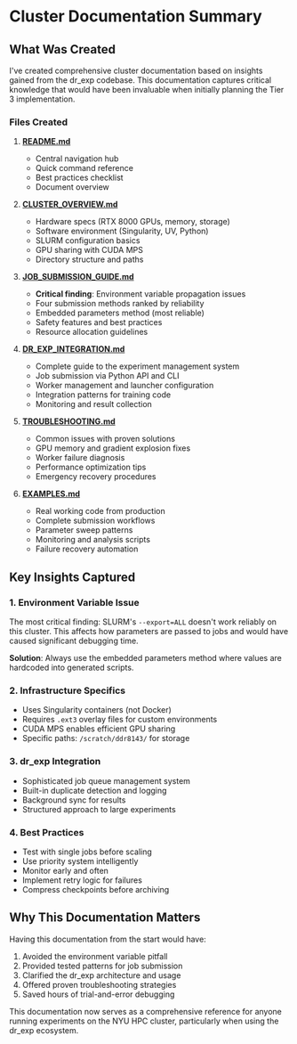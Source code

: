 # Cluster Documentation Summary

## What Was Created

I've created comprehensive cluster documentation based on insights gained from the dr_exp codebase. This documentation captures critical knowledge that would have been invaluable when initially planning the Tier 3 implementation.

### Files Created

1. **[README.md](README.md)**
   - Central navigation hub
   - Quick command reference
   - Best practices checklist
   - Document overview

2. **[CLUSTER_OVERVIEW.md](CLUSTER_OVERVIEW.md)**
   - Hardware specs (RTX 8000 GPUs, memory, storage)
   - Software environment (Singularity, UV, Python)
   - SLURM configuration basics
   - GPU sharing with CUDA MPS
   - Directory structure and paths

3. **[JOB_SUBMISSION_GUIDE.md](JOB_SUBMISSION_GUIDE.md)**
   - **Critical finding**: Environment variable propagation issues
   - Four submission methods ranked by reliability
   - Embedded parameters method (most reliable)
   - Safety features and best practices
   - Resource allocation guidelines

4. **[DR_EXP_INTEGRATION.md](DR_EXP_INTEGRATION.md)**
   - Complete guide to the experiment management system
   - Job submission via Python API and CLI
   - Worker management and launcher configuration
   - Integration patterns for training code
   - Monitoring and result collection

5. **[TROUBLESHOOTING.md](TROUBLESHOOTING.md)**
   - Common issues with proven solutions
   - GPU memory and gradient explosion fixes
   - Worker failure diagnosis
   - Performance optimization tips
   - Emergency recovery procedures

6. **[EXAMPLES.md](EXAMPLES.md)**
   - Real working code from production
   - Complete submission workflows
   - Parameter sweep patterns
   - Monitoring and analysis scripts
   - Failure recovery automation

## Key Insights Captured

### 1. Environment Variable Issue
The most critical finding: SLURM's `--export=ALL` doesn't work reliably on this cluster. This affects how parameters are passed to jobs and would have caused significant debugging time.

**Solution**: Always use the embedded parameters method where values are hardcoded into generated scripts.

### 2. Infrastructure Specifics
- Uses Singularity containers (not Docker)
- Requires `.ext3` overlay files for custom environments
- CUDA MPS enables efficient GPU sharing
- Specific paths: `/scratch/ddr8143/` for storage

### 3. dr_exp Integration
- Sophisticated job queue management system
- Built-in duplicate detection and logging
- Background sync for results
- Structured approach to large experiments

### 4. Best Practices
- Test with single jobs before scaling
- Use priority system intelligently
- Monitor early and often
- Implement retry logic for failures
- Compress checkpoints before archiving

## Why This Documentation Matters

Having this documentation from the start would have:
1. Avoided the environment variable pitfall
2. Provided tested patterns for job submission
3. Clarified the dr_exp architecture and usage
4. Offered proven troubleshooting strategies
5. Saved hours of trial-and-error debugging

This documentation now serves as a comprehensive reference for anyone running experiments on the NYU HPC cluster, particularly when using the dr_exp ecosystem.